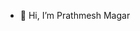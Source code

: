 - 👋 Hi, I’m Prathmesh Magar

<!---
prathmeshmagar447/prathmeshmagar447 is a ✨ special ✨ repository because its `README.md` (this file) appears on your GitHub profile.
You can click the Preview link to take a look at your changes.
--->
